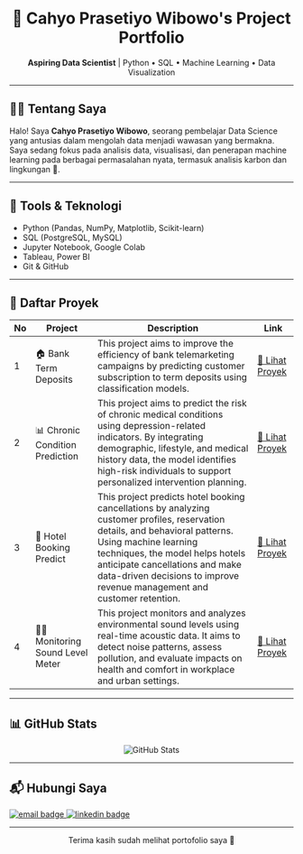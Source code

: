 <h1 align="center">🚀 Cahyo Prasetiyo Wibowo's Project Portfolio</h1>

<p align="center">
  <strong>Aspiring Data Scientist</strong> | Python • SQL • Machine Learning • Data Visualization
</p>

---

## 👨‍💻 Tentang Saya

Halo! Saya **Cahyo Prasetiyo Wibowo**, seorang pembelajar Data Science yang antusias dalam mengolah data menjadi wawasan yang bermakna.  
Saya sedang fokus pada analisis data, visualisasi, dan penerapan machine learning pada berbagai permasalahan nyata, termasuk analisis karbon dan lingkungan 🌱.

---

## 🧠 Tools & Teknologi

- Python (Pandas, NumPy, Matplotlib, Scikit-learn)
- SQL (PostgreSQL, MySQL)
- Jupyter Notebook, Google Colab
- Tableau, Power BI
- Git & GitHub

---

## 📁 Daftar Proyek

| No | Project | Description | Link |
|----|--------|-----------|------|
| 1 | 🏠 Bank Term Deposits | This project aims to improve the efficiency of bank telemarketing campaigns by predicting customer subscription to term deposits using classification models. | [🔗 Lihat Proyek](https://github.com/Cahyopw15/CahyoPrasetiyoWibowo-Project-Portfolio/tree/main/Project%20Data%20Science/Bank) |
| 2 | 📊 Chronic Condition Prediction | This project aims to predict the risk of chronic medical conditions using depression-related indicators. By integrating demographic, lifestyle, and medical history data, the model identifies high-risk individuals to support personalized intervention planning. | [🔗 Lihat Proyek](https://github.com/Cahyopw15/CahyoPrasetiyoWibowo-Project-Portfolio/tree/main/Project%20Data%20Science/Chronic%20Condition%20Prediction) |
| 3 | 🌳 Hotel Booking Predict | This project predicts hotel booking cancellations by analyzing customer profiles, reservation details, and behavioral patterns. Using machine learning techniques, the model helps hotels anticipate cancellations and make data-driven decisions to improve revenue management and customer retention. | [🔗 Lihat Proyek](https://github.com/Cahyopw15/CahyoPrasetiyoWibowo-Project-Portfolio/tree/main/Project%20Data%20Science/Hotel%20Booking%20Predict) |
| 4 | 🕵️‍♂️ Monitoring Sound Level Meter | This project monitors and analyzes environmental sound levels using real-time acoustic data. It aims to detect noise patterns, assess pollution, and evaluate impacts on health and comfort in workplace and urban settings. | [🔗 Lihat Proyek](https://github.com/Cahyopw15/CahyoPrasetiyoWibowo-Project-Portfolio/tree/main/Project%20Data%20Science/Monitoring%20Sound%20Level%20Meter) |

---

## 📊 GitHub Stats

<p align="center">
  <img src="https://github-readme-stats.vercel.app/api?username=Cahyopw15&show_icons=true&theme=default" alt="GitHub Stats" />
</p>

---

## 📬 Hubungi Saya

<p>
  <a href="mailto:cahyoprasetiyowibowo@gmail.com">
    <img src="https://img.shields.io/badge/email-cahyoprasetiyowibowo@gmail.com-red?style=flat&logo=gmail" alt="email badge" />
  </a>
  <a href="https://linkedin.com/in/cahyopw15">
    <img src="https://img.shields.io/badge/LinkedIn-Cahyo%20Prasetiyo%20Wibowo-blue?style=flat&logo=linkedin" alt="linkedin badge" />
  </a>
</p>

---

<p align="center">
  Terima kasih sudah melihat portofolio saya 🙌
</p>

